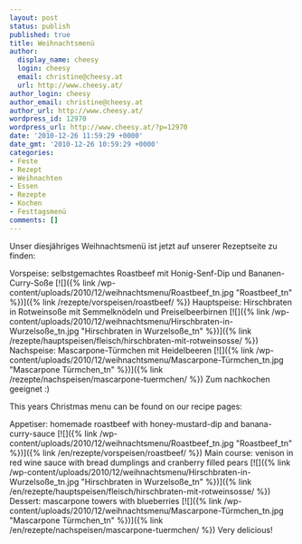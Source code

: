```yaml
---
layout: post
status: publish
published: true
title: Weihnachtsmenü
author:
  display_name: cheesy
  login: cheesy
  email: christine@cheesy.at
  url: http://www.cheesy.at/
author_login: cheesy
author_email: christine@cheesy.at
author_url: http://www.cheesy.at/
wordpress_id: 12970
wordpress_url: http://www.cheesy.at/?p=12970
date: '2010-12-26 11:59:29 +0000'
date_gmt: '2010-12-26 10:59:29 +0000'
categories:
- Feste
- Rezept
- Weihnachten
- Essen
- Rezepte
- Kochen
- Festtagsmenü
comments: []
---
```

<!--:de-->Unser diesjähriges Weihnachtsmenü ist jetzt auf unserer Rezeptseite zu finden:
Vorspeise: selbstgemachtes Roastbeef mit Honig-Senf-Dip und Bananen-Curry-Soße
[![]({% link /wp-content/uploads/2010/12/weihnachtsmenu/Roastbeef_tn.jpg "Roastbeef\_tn" %})]({% link /rezepte/vorspeisen/roastbeef/ %})
Hauptspeise: Hirschbraten in Rotweinsoße mit Semmelknödeln und Preiselbeerbirnen
[![]({% link /wp-content/uploads/2010/12/weihnachtsmenu/Hirschbraten-in-Wurzelsoße_tn.jpg "Hirschbraten in Wurzelsoße\_tn" %})]({% link /rezepte/hauptspeisen/fleisch/hirschbraten-mit-rotweinsosse/ %})
Nachspeise: Mascarpone-Türmchen mit Heidelbeeren
[![]({% link /wp-content/uploads/2010/12/weihnachtsmenu/Mascarpone-Türmchen_tn.jpg "Mascarpone Türmchen\_tn" %})]({% link /rezepte/nachspeisen/mascarpone-tuermchen/ %})
Zum nachkochen geeignet :)
<!--:--><!--:en-->This years Christmas menu can be found on our recipe pages:
Appetiser: homemade roastbeef with honey-mustard-dip and banana-curry-sauce
[![]({% link /wp-content/uploads/2010/12/weihnachtsmenu/Roastbeef_tn.jpg "Roastbeef\_tn" %})]({% link /en/rezepte/vorspeisen/roastbeef/ %})
Main course: venison in red wine sauce with bread dumplings and cranberry filled pears
[![]({% link /wp-content/uploads/2010/12/weihnachtsmenu/Hirschbraten-in-Wurzelsoße_tn.jpg "Hirschbraten in Wurzelsoße\_tn" %})]({% link /en/rezepte/hauptspeisen/fleisch/hirschbraten-mit-rotweinsosse/ %})
Dessert: mascarpone towers with blueberries
[![]({% link /wp-content/uploads/2010/12/weihnachtsmenu/Mascarpone-Türmchen_tn.jpg "Mascarpone Türmchen\_tn" %})]({% link /en/rezepte/nachspeisen/mascarpone-tuermchen/ %})
Very delicious!
<!--:-->
